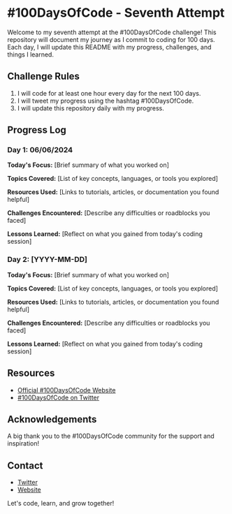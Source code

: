 # #100DaysOfCode - Seventh Attempt

Welcome to my seventh attempt at the #100DaysOfCode challenge! This repository will document my journey as I commit to coding for 100 days. Each day, I will update this README with my progress, challenges, and things I learned.

## Challenge Rules

1. I will code for at least one hour every day for the next 100 days.
2. I will tweet my progress using the hashtag #100DaysOfCode.
3. I will update this repository daily with my progress.

## Progress Log

### Day 1: 06/06/2024

**Today's Focus:** 
[Brief summary of what you worked on]

**Topics Covered:**
[List of key concepts, languages, or tools you explored]

**Resources Used:**
[Links to tutorials, articles, or documentation you found helpful]

**Challenges Encountered:**
[Describe any difficulties or roadblocks you faced]

**Lessons Learned:**
[Reflect on what you gained from today's coding session]

### Day 2: [YYYY-MM-DD]

**Today's Focus:** 
[Brief summary of what you worked on]

**Topics Covered:**
[List of key concepts, languages, or tools you explored]

**Resources Used:**
[Links to tutorials, articles, or documentation you found helpful]

**Challenges Encountered:**
[Describe any difficulties or roadblocks you faced]

**Lessons Learned:**
[Reflect on what you gained from today's coding session]

## Resources

- [Official #100DaysOfCode Website](http://100daysofcode.com/)
- [#100DaysOfCode on Twitter](https://twitter.com/search?q=%23100DaysOfCode)

## Acknowledgements

A big thank you to the #100DaysOfCode community for the support and inspiration!

## Contact

- [Twitter](https://twitter.com/aprilmaycodes)
- [Website](https://www.aprilmaycodes.com)

Let's code, learn, and grow together!
